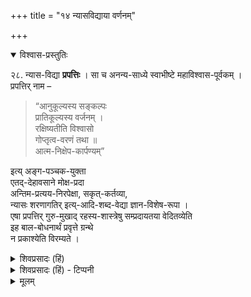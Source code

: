 +++
title = "१४ न्यासविद्याया वर्णनम्"

+++

<details open><summary>विश्वास-प्रस्तुतिः</summary>

२८. न्यास-विद्या **प्रपत्तिः** । सा च अनन्य-साध्ये स्वाभीष्टे महाविश्वास-पूर्वकम् ।  
प्रपत्तिर् नाम –

> “आनुकूल्यस्य सङ्कल्पः  
प्रातिकूल्यस्य वर्जनम् ।  
रक्षिष्यतीति विश्वासो  
गोप्तृत्व-वरणं तथा ॥  
आत्म-निक्षेप-कार्पण्यम्” 

इत्य् अङ्ग-पञ्चक-युक्ता   
एतद्-देहावसाने मोक्ष-प्रदा  
अन्तिम-प्रत्यय-निरपेक्षा, सकृत्-कर्तव्या,  
न्यासः शरणागतिर् इत्य्-आदि-शब्द-वेद्या ज्ञान-विशेष-रूपा ।  
एषा प्रपत्तिर् गुरु-मुखाद् रहस्य-शास्त्रेषु सम्प्रदायतया वेदितव्येति  
इह बाल-बोधनार्थं प्रवृत्ते ग्रन्थे  
न प्रकाश्येति विरम्यते ।
</details>

<details><summary>शिवप्रसादः (हिं)</summary>

अनुवाद - प्रपत्ति को ही न्यासविद्या कहते हैं । प्रपत्ति का स्वरूप निरूपित करते हुए कहा गया है कि प्रपत्ति-व्यतिरिक्त किसी दूसरे साधन से नहीं प्रसन्न होने वाले, अपने अभीष्ट श्रीभगवान् के विषय में महाविश्वासपूर्वक श्रीभगवान् की ही एकमात्र प्राप्ति का साधन मानना तथा उसकी प्राप्ति के लिए श्रीभगवान् से प्रार्थना [[१५५]] करना ही प्रपत्ति कहलाती है, उसे ही शरणागति कहते हैं । शरणागति के पाँच अङ्ग हैं - ( १ ) भगवान् के अनुकूल बने रहने का संकल्प करना । ( २ ) कभी भी भगवान् के प्रतिकूल न होने का निश्चय करना । ( ३ ) श्रीभगवान् अवश्य रक्षा करेंगे, इस प्रकार का विश्वास करना । ( ४ ) श्रीभगवान् ही एकमात्र हमारे रक्षक हैं, इस प्रकार का दृढ़ विश्वास करना तथा ( ५ ) श्रीभगवान् की शरण में अपने को समर्पित कर अपनी दीनता का प्रदर्शन करना । इन पाँच अङ्गों वाली शरणागति इस शरीर - पात के समय में मोक्ष रूपी फल को प्रदान करती है । यह शरणागति ज्ञान - विशेष रूप है । इसे न्यास अथवा शरणागति इत्यादि शब्दों से अभिहित किया जाता है । शरणा- गति जीवन में केवल एक बार की जाती है । शरणागति मोक्ष प्रदान करने में अन्तिम प्रत्यय की अपेक्षा नहीं रखती है । इस शरणागति को रहस्यादि शास्त्रों में गुरुमुख से सुनना चाहिए, अतएव बालकों के बोधार्थ प्रणीत किये जाने वाले इस ग्रन्थ में उसका प्रकाशन नहीं किया जा रहा है । 

</details>

<details><summary>शिवप्रसादः (हिं) - टिप्पनी</summary>

न्यासविद्या का महत्त्व

भा० प्र० - उपनिषदों में तीस ब्रह्मविद्याओं का वर्णन है । उनमें एक न्यास- विद्या भी है । इसका वर्णन महर्षि बादरायण ने शारीरक-मीमांसा के तृतीय अध्याय के तृतीय पाद के शब्दादिभेदाधिकरण के 'नानाशब्दादिभेदात् ' ( ब्र० सू० ३।३।५६ ) सूत्र में किया है । यह न्यासविद्या अन्य भक्तिविद्याओं की अपेक्षा विचित्र है । तैत्ति- रीय नारायण के – 'वसुरण्यो विभूरसि प्राणे त्वमसि सङ्घाता ब्रह्मंस्त्वमसि विश्वसृक् तेजोदा त्वमस्यग्नेः वर्चोदास्त्वमसि सूर्यस्य, द्युम्नोदास्त्वमसि चन्द्रमस उपयामगृहीतो- ऽसि ब्रह्मणे त्वा महस ओमित्यात्मानं युञ्जीतैतद्वै महोपनिषदं देवानां गुह्यं य एवं वेद ब्रह्मणो महिमानमाप्नोति तस्माद् ब्रह्मणो महिमानमित्युपनिषत्' ( तै० ना० ७८ ) । ( अर्थात् - हे परमात्मन् ! आप सभी वसूपलक्षित देवताओं के उपास्य तथा व्यापक हैं । आप ही सभी कार्यकारणसंघात के संयोजक हैं, सम्पूर्ण जगत् के स्रष्टा हैं. आप ही अग्नि को तेज, सूर्य को ज्योति तथा चन्द्रमा को कान्ति प्रदान करने वाले हैं : दीर्घ- काल के पश्चात् मैंने आपको देखा है । मैं आपकी शरणागति करता हूँ, जिससे कि मैं आपको प्राप्त कर सकूं । महोपनिषद् में कहा गया है कि भगवच्छेषत्व प्रतिपादक 'ओम्' इस शब्द का उच्चारण करके आत्मसमर्पण करना चाहिए। यह न्यासविद्या देवताओं के लिए भी दुर्विज्ञेय है । जो इस प्रकार से ब्रह्म की महिमा को जानता है, वह मुक्त होकर ब्रह्म को प्राप्त कर लेता है । इस मन्त्र में न्यास की विधि का वर्णन किया गया है । 


न्यासविद्या नामक शरणागति के स्वरूप का वर्णन करते हुए श्रीवात्स्य वरदा- चायं प्रपन्नपारिजात नामक ग्रन्थ के स्वरूप पद्धति में कहते हैं- 


> 'अनन्यसाध्ये स्वाभीष्टे  
महाविश्वासपूर्वकम् ।  
तदेकोपायता याच्ञा  
प्रपत्तिः शरणागतिः ॥'  
( प्रपन्नपारिजात, स्वरूप पद्धति - २ ) 


[[१५६]]

इस श्लोक में प्रपत्ति को ही शरणागति कहा गया है । यह शरणागति याच्त्र रूप है । इसमें प्रार्थना की जाती है कि - 

> हे भगवन् !  
आप अपनी ही कृपा से प्राप्त किये जा सकते हैं।  
आपको प्राप्त करने के लिए  
आपकी प्रसन्नता से भिन्न अन्य कोई भी उपाय नहीं है ।  

श्रीभगवान् प्रपत्ति द्वारा ही प्रसन्न होते हैं । श्रीभगवान् की प्रसन्नता प्रपत्ति से भिन्न किसी दूसरे साधन से नहीं प्राप्त होती है । श्रीभगवान् की कृपा की प्राप्ति ही जीवों का लक्ष्य है । वही अत्यन्त अभीष्ट है । इस प्रपत्ति के पाँच अङ्ग है । वे अङ्गये हैं- 

( १ ) आनुकूल्य संकल्प, ( २ ) प्रातिकूल्य का वर्जन, ( ३ ) कार्पण्य, ( ४ ) महाविश्वास तथा ( ५ ) गोप्तृत्ववरण । 

शरणागति में इन अङ्गों का होना अत्यावश्यक हैं ।  
इनके बिना शरणागति बन ही नहीं सकती है ।  

लोक में भी यह देखा जाता है कि,  
किसी मनुष्य के पास कोई अनर्घ्य निधि है ।  
वह उसकी रक्षा करने में असमर्थ है ।  
वह जानता है कि अमुक मनुष्य  
इसकी रक्षा कर सकता है ।  
वह उस मनुष्य के पास जाकर उस रत्न को समर्पित करते हुए निवेदन करता है कि  

> मैं आपका अनुकूल बनकर रहूँगा,  
मैं आपके प्रतिकूल कभी नहीं होऊँगा,  
मुझे विश्वास है कि आप इसकी रक्षा कर सकते हैं  
तथा प्रार्थना किये जाने पर इसकी रक्षा भी करेंगे ।  
मैं इसकी रक्षा करने में सर्वथा असमर्थ हूँ ।  
अतः प्रार्थना है कि आप इसके रक्षक बन जायें । 

इस प्रकार प्रार्थना करके वह मनुष्य उस वस्तु को उसे समर्पित करके निश्चिन्त हो जाता है ।  
शरणागति में भी 'मैं आपका अनुकूल बनकर रहूँगा' इस प्रकार का संकल्प करना ही आनुकूल्य संकल्प कहलाता है ।  
'मैं प्रतिकूल नहीं बनूंगा' इस प्रकार का दृढ़ निश्चय होना ही प्रातिकूल्य वर्जन है ।  
मुझे महान् विश्वास है कि 'आप इसकी रक्षा कर सकते हैं तथा प्रार्थना किये जाने पर करेंगे भी' यही कहलाता है महाविश्वास ।  
'मैं इसकी रक्षा करने में सर्वथा असमर्थ हूँ' यह कार्पण्य है ।  
'आप रक्षक बन जाइये ' यह प्रार्थना गोप्तृत्ववरण कहलाती है ।  
उस अमूल्य रत्न को समर्पण करना ही समर्पण है ।  

इन पाँच अङ्गों के बिना शरणागति नहीं हो सकती है ।  
जो मनुष्य रक्षक के प्रति आनुकूल्य भाव न रखे  
तथा प्रतिकूलता को न त्यागे  
तो हो सकता है कि रक्षक उसकी रक्षा के लिए तैयार न हो ।  
असमर्थता को प्रकट किये बिना  
रक्षक उसकी रक्षा करने के लिए इसलिए तैयार नहीं हो सकता है कि  
वह सोचेगा कि यह अपनी रक्षा कर सकता है ।  
रक्षक के विषय में सुदृढ़ विश्वास प्रकट किये बिना  
रक्षक उसकी रक्षा करने के लिए इसलिए तैयार नहीं हो सकता है कि  
वह सोचेगा कि इसको मेरे रक्षकत्व पर पूर्ण विश्वास नहीं है ।  
रक्षक बनने के लिए यदि प्रार्थना न की जाय  
तो भी रक्षक रक्षा करने के लिए कटिबद्ध नहीं होगा ।  
अतएव शरणागति में उक्त पाँच अंगों का होना अनिवार्य है ।  

पाँच अङ्गों के होने पर भी  
यदि कोई रक्षा के भार को समर्पित नहीं करे  
तो रक्षा का सार न लेने के कारण  
दूसरे की रक्षा का दायित्व नहीं होता  
तथा भार समर्पित न होने के कारण  
शरणागत निर्भय और निश्चिन्त नहीं हो सकता है ।  
अतएव शरणागति में समर्पण का भी होना आवश्यक है । 

[[१५७]]

यह शरणागति भक्ति से भिन्न है ।  
बिना अन्तिम प्रत्यय के भक्ति मोक्ष प्रदान नहीं करती है,  
किन्तु प्रपत्ति में मोक्ष के लिए अन्तिम प्रत्यय का होना आवश्यक नहीं है ।  
भक्ति के द्वारा वर्तमान शरीरपात के समय ही मोक्ष प्राप्त होना कोई आवश्यक नहीं है,  
किन्तु प्रपन्न का मोक्ष वर्तमान शरीर के अन्त में ही होता है ।  
भक्ति आजीवन अनुष्ठेय होती है,  
किन्तु प्रपत्ति जीवन में केवल एक बार की जाती है ।  

इन विषमताओं के रहने पर भी भक्ति और प्रपत्ति, दोनों ज्ञान विशेष हैं ।  
इन दोनों में विनियोग की भिन्नता के कारण  
फल की भिन्नता है ।  
प्रपत्ति यद्यपि देखने में अत्यन्त सुकर है,  
किन्तु इसका तीसरा अङ्ग महाविश्वास का होना अत्यन्त कठिन है ।

प्रपत्ति का विस्तृत वर्णन  
इस यतीन्द्रमतदीपिका में इसलिए नहीं किया गया है कि  
इस ग्रन्थ का प्रणयन बालकों को वेदान्ततत्त्व के बोधनार्थ किया गया है ।  
किन्तु शरणागति एक ऐसा विषय है,  
जिसके रहस्य-ग्रन्थों को आचार्य -  
मुख से सुनकर ही जाना जा सकता है । 

</details>


<details><summary>मूलम्</summary>

२८. न्यासविद्या प्रपत्तिः । सा च अनन्यसाध्ये स्वाभीष्टे महाविश्वासपूर्वकम् । प्रपत्तिर्नाम –

> “आनुकूल्यस्य सङ्कल्पः प्रातिकूल्यस्य वर्जनम् ।  
रक्षिष्यतीति विश्वासो गोप्तृत्ववरणं तथा ॥  
आत्मनिक्षेपकार्पण्यम्” 

इत्यङ्गपञ्चकयुक्ता । एतद्देहावसाने मोक्षप्रदा अन्तिमप्रत्ययनिरपेक्षा सकृत्क-र्तव्या न्यासः शरणागतिरित्यादिशब्दवेद्या ज्ञानविशेषरूपा । एषा प्रपत्तिर्गुरुमुखा-द्रहस्यशास्त्रेषु सम्प्रदायतया वेदितव्येति इह बालबोधनार्थं प्रवृत्ते ग्रन्थे न प्रकाश्येति विरम्यते ।
</details>
